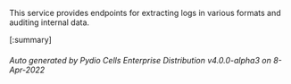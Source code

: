 






This service provides endpoints for extracting logs in various formats and auditing internal data.

[:summary]

###### Auto generated by Pydio Cells Enterprise Distribution v4.0.0-alpha3 on 8-Apr-2022
